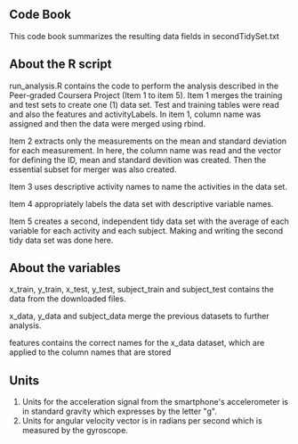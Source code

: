 ## Code Book

This code book summarizes the resulting data fields in secondTidySet.txt

## About the R script
run_analysis.R contains the code to perform the analysis described in the Peer-graded Coursera Project (Item 1 to item 5).
Item 1 merges the training and test sets to create one (1) data set.
Test and training tables were read and also the features and activityLabels.
In item 1, column name was assigned and then the data were merged using rbind.

Item 2 extracts only the measurements on the mean and standard deviation for each measurement.
In here, the column name was read and the vector for defining the ID, mean and standard devition was created.
Then the essential subset for merger was also created.

Item 3 uses descriptive activity names to name the activities in the data set.

Item 4 appropriately labels the data set with descriptive variable names.

Item 5 creates a second, independent tidy data set with the average of each variable for each activity and each subject.
Making and writing the second tidy data set was done here.

## About the variables
x_train, y_train, x_test, y_test, subject_train and subject_test contains the data from the downloaded files.

x_data, y_data and subject_data merge the previous datasets to further analysis.

features contains the correct names for the x_data dataset, which are applied to the column names that are stored

## Units
1. Units for the acceleration signal from the smartphone's accelerometer is in standard gravity which expresses by the letter "g".
2. Units for angular velocity vector is in radians per second which is measured by the gyroscope.
